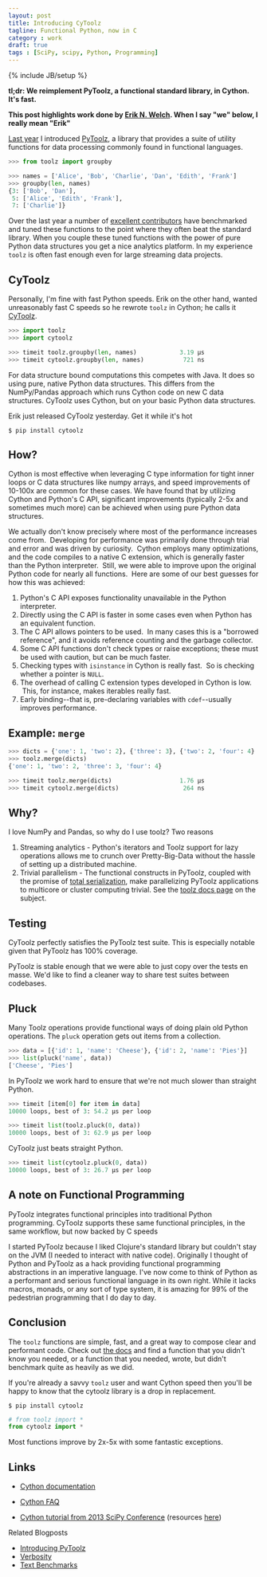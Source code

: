 ```yaml
---
layout: post
title: Introducing CyToolz
tagline: Functional Python, now in C
category : work
draft: true
tags : [SciPy, scipy, Python, Programming]
---
```

{% include JB/setup %}

**tl;dr: We reimplement PyToolz, a functional standard library, in Cython.
It's fast.**

**This post highlights work done by [Erik N. Welch](http://github.com/eriknw/).
When I say "we" below, I really mean "Erik"**

[Last year](http://matthewrocklin.com/blog/work/2013/10/17/Introducing-PyToolz/)
I introduced [PyToolz](http://toolz.readthedocs.org/en/latest/), a library that
provides a suite of utility functions for data processing commonly found in
functional languages.

~~~ Python
>>> from toolz import groupby

>>> names = ['Alice', 'Bob', 'Charlie', 'Dan', 'Edith', 'Frank']
>>> groupby(len, names)
{3: ['Bob', 'Dan'],
 5: ['Alice', 'Edith', 'Frank'],
 7: ['Charlie']}
~~~

Over the last year a number of [excellent
contributors](https://github.com/pytoolz/toolz/blob/master/AUTHORS.md) have
benchmarked and tuned these functions to the point where they often beat the
standard library.  When you couple these tuned functions with the power of pure
Python data structures you get a nice analytics platform.  In my experience
`toolz` is often fast enough even for large streaming data projects.


CyToolz
-------

Personally, I'm fine with fast Python speeds.  Erik on the other hand, wanted
unreasonably fast C speeds so he rewrote `toolz` in Cython;  he calls it
[CyToolz](http://github.com/pytoolz/cytoolz/).

~~~~~~~~~~~~Python
>>> import toolz
>>> import cytoolz

>>> timeit toolz.groupby(len, names)            3.19 µs
>>> timeit cytoolz.groupby(len, names)           721 ns
~~~~~~~~~~~~

For data structure bound computations this competes with Java.  It does so
using pure, native Python data structures.  This differs from the NumPy/Pandas
approach which runs Cython code on new C data structures.  CyToolz uses Cython,
but on your basic Python data structures.

Erik just released CyToolz yesterday.  Get it while it's hot

    $ pip install cytoolz


How?
----

Cython is most effective when leveraging C type information for tight inner
loops or C data structures like numpy arrays, and speed improvements of 10-100x
are common for these cases.  We have found that by utilizing Cython and Python's
C API, significant improvements (typically 2-5x and sometimes much more) can be
achieved when using pure Python data structures.

We actually don't know precisely where most of the performance increases come
from.  Developing for performance was primarily done through trial and error
and was driven by curiosity.  Cython employs many optimizations, and the code
compiles to a native C extension, which is generally faster than the Python
interpreter.  Still, we were able to improve upon the original Python code for
nearly all functions.  Here are some of our best guesses for how this was
achieved:

1. Python's C API exposes functionality unavailable in the Python interpreter.
2. Directly using the C API is faster in some cases even when Python has an equivalent
   function.
3. The C API allows pointers to be used.  In many cases this is a "borrowed reference",
   and it avoids reference counting and the garbage collector.
4. Some C API functions don't check types or raise exceptions; these must be used with
   caution, but can be much faster.
5. Checking types with `isinstance` in Cython is really fast.  So is checking whether a
   pointer is `NULL`.
6. The overhead of calling C extension types developed in Cython is low.  This, for
   instance, makes iterables really fast.
7. Early binding--that is, pre-declaring variables with `cdef`--usually improves
   performance.


Example: `merge`
----------------

~~~~~~~~~~~~Python
>>> dicts = {'one': 1, 'two': 2}, {'three': 3}, {'two': 2, 'four': 4}
>>> toolz.merge(dicts)
{'one': 1, 'two': 2, 'three': 3, 'four': 4}

>>> timeit toolz.merge(dicts)                   1.76 µs
>>> timeit cytoolz.merge(dicts)                  264 ns
~~~~~~~~~~~~


Why?
----

I love NumPy and Pandas, so why do I use toolz?  Two reasons

1.  Streaming analytics - Python's iterators and Toolz support for lazy operations allows me to crunch over Pretty-Big-Data without the hassle of setting up a distributed machine.
2.  Trivial parallelism - The functional constructs in PyToolz, coupled with the promise of [total serialization](http://matthewrocklin.com/blog/work/2013/12/05/Parallelism-and-Serialization/), make parallelizing PyToolz applications to multicore or cluster computing trivial.  See the [toolz docs page](http://toolz.readthedocs.org/en/latest/parallelism.html) on the subject.





Testing
-------

CyToolz perfectly satisfies the PyToolz test suite.  This is especially notable
given that PyToolz has 100% coverage.

PyToolz is stable enough that we were able to just copy over the tests en
masse.  We'd like to find a cleaner way to share test suites between codebases.


Pluck
-----

Many Toolz operations provide functional ways of doing plain old Python
operations.  The `pluck` operation gets out items from a collection.

~~~~~~~~~~~~Python
>>> data = [{'id': 1, 'name': 'Cheese'}, {'id': 2, 'name': 'Pies'}]
>>> list(pluck('name', data))
['Cheese', 'Pies']
~~~~~~~~~~~~

In PyToolz we work hard to ensure that we're not much slower than straight
Python.

~~~~~~~~~~~~Python
>>> timeit [item[0] for item in data]
10000 loops, best of 3: 54.2 µs per loop

>>> timeit list(toolz.pluck(0, data))
10000 loops, best of 3: 62.9 µs per loop
~~~~~~~~~~~~

CyToolz just beats straight Python.

~~~~~~~~~~~~Python
>>> timeit list(cytoolz.pluck(0, data))
10000 loops, best of 3: 26.7 µs per loop
~~~~~~~~~~~~





A note on Functional Programming
--------------------------------

PyToolz integrates functional principles into traditional Python programming.
CyToolz supports these same functional principles, in the same workflow, but
now backed by C speeds

I started PyToolz because I liked Clojure's standard library but couldn't stay
on the JVM (I needed to interact with native code).  Originally I thought of
Python and PyToolz as a hack providing functional programming abstractions in
an imperative language.  I've now come to think of Python as a performant and
serious functional language in its own right.  While it lacks macros, monads,
or any sort of type system, it is amazing for 99% of the pedestrian programming
that I do day to day.


Conclusion
----------

The `toolz` functions are simple, fast, and a great way to compose clear and
performant code.  Check out [the docs](http://toolz.readthedocs.org/) and find
a function that you didn't know you needed, or a function that you needed,
wrote, but didn't benchmark quite as heavily as we did.

If you're already a savvy `toolz` user and want Cython speed then you'll be
happy to know that the cytoolz library is a drop in replacement.

    $ pip install cytoolz

~~~~~~~~~~Python
# from toolz import *
from cytoolz import *
~~~~~~~~~~

Most functions improve by 2x-5x with some fantastic exceptions.

Links
-----

* [Cython documentation](http://docs.cython.org/)

* [Cython FAQ](https://github.com/cython/cython/wiki/FAQ)

* [Cython tutorial from 2013 SciPy Conference](http://conference.scipy.org/scipy2013/tutorial_detail.php?id=105)
(resources [here](http://public.enthought.com/~ksmith/scipy2013_cython/))


Related Blogposts

*   [Introducing PyToolz](http://matthewrocklin.com/blog/work/2013/10/17/Introducing-PyToolz/)
*   [Verbosity](http://matthewrocklin.com/blog/work/2013/11/15/Functional-Wordcount/)
*   [Text Benchmarks](http://matthewrocklin.com/blog/work/2014/01/13/Text-Benchmarks/)
